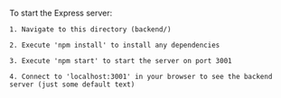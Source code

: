 To start the Express server:

    1. Navigate to this directory (backend/)

    2. Execute 'npm install' to install any dependencies

    3. Execute 'npm start' to start the server on port 3001

    4. Connect to 'localhost:3001' in your browser to see the backend server (just some default text)